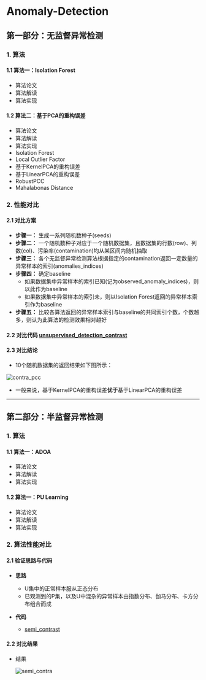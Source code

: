 # Anomaly-Detection

## 第一部分：无监督异常检测
### 1. 算法
#### 1.1 算法一：Isolation Forest
- 算法论文
- 算法解读
- 算法实现

#### 1.2 算法二：基于PCA的重构误差
- 算法论文
- 算法解读
- 算法实现
- Isolation Forest
- Local Outlier Factor 
- 基于KernelPCA的重构误差
- 基于LinearPCA的重构误差
- RobustPCC
- Mahalabonas Distance

### 2. 性能对比
#### 2.1 对比方案
- **步骤一：** 生成一系列随机数种子(seeds)
- **步骤二：** 一个随机数种子对应于一个随机数据集，且数据集的行数(row)、列数(col)、污染率(contamination)均从某区间内随机抽取 
- **步骤三：** 各个无监督异常检测算法根据指定的contamination返回一定数量的异常样本的索引(anomalies_indices)
- **步骤四：** 确定baseline
  - 如果数据集中异常样本的索引已知(记为observed_anomaly_indices)，则以此作为baseline
  - 如果数据集中异常样本的索引未，则以Isolation Forest返回的异常样本索引作为baseline
- **步骤五：** 比较各算法返回的异常样本索引与baseline的共同索引个数，个数越多，则认为此算法的检测效果相对越好

#### 2.2 对比代码 [unsupervised_detection_contrast](https://github.com/Albertsr/Anomaly-Detection/blob/master/Algo%20Contrast/unsupervised_detection_contrast.py)

#### 2.3 对比结论
- 10个随机数据集的返回结果如下图所示：

![contra_pcc](https://github.com/Albertsr/Anomaly-Detection/blob/master/Algo%20Contrast/U_contra_pcc.jpg)


- 一般来说，基于KernelPCA的重构误差**优于**基于LinearPCA的重构误差
---

## 第二部分：半监督异常检测
### 1. 算法
#### 1.1 算法一：ADOA
- 算法论文
- 算法解读
- 算法实现

#### 1.2 算法一：PU Learning
- 算法论文
- 算法解读
- 算法实现


### 2. 算法性能对比
#### 2.1 验证思路与代码
- **思路**
  - U集中的正常样本服从正态分布
  - 已观测到的P集，以及U中混杂的异常样本由指数分布、伽马分布、卡方分布组合而成
  
- **代码**
  - [semi_contrast](https://github.com/Albertsr/Anomaly-Detection/blob/master/Algo%20Contrast/semi_contrast.py)

#### 2.2 对比结果
- 结果
  
  ![semi_contra](https://github.com/Albertsr/Anomaly-Detection/blob/master/Algo%20Contrast/semi_contra.jpg)
   
